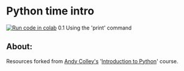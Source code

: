 # Python time intro

[![Run code in colab](https://colab.research.google.com/assets/colab-badge.svg)](https://colab.research.google.com/github/nhs-pycom/python-time-0.0.1/blob/master/0_0_1_Using_the_print_command.ipynb) 0.1 Using the 'print' command


## About:
Resources forked from [Andy Colley's](mailto:andy@learningdust.com) '[Introduction to Python](https://drive.google.com/drive/folders/1w1UZLD2sMQlEeFvOVmjUxk4WU8p0o8dJ)' course.
